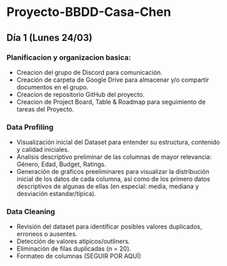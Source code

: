 # Proyecto-BBDD-Casa-Chen

## Día 1 (Lunes 24/03)

### Planificacion y organizacion basica:
-   Creacion del grupo de Discord para comunicación.
-   Creación de carpeta de Google Drive para almacenar y/o compartir documentos en el grupo.
-   Creacion de repositorio GitHub del proyecto.
-   Creacion de Project Board, Table & Roadmap para seguimiento de tareas del Proyecto.

### Data Profiling
-  Visualización inicial del Dataset para entender su estructura, contenido y calidad iniciales.
-  Analisis descriptivo preliminar de las columnas de mayor relevancia: Género, Edad, Budget, Ratings.
-  Generación de gráficos preeliminares para visualizar la distribución inicial de los datos de cada columna, así como de los primero datos descriptivos de algunas de ellas (en especial: media, mediana y desviación estandar/típica).

### Data Cleaning
-  Revisión del dataset para identificar posibles valores duplicados, erroneos o ausentes.
-  Detección de valores atípicos/outliners.
-  Eliminación de filas duplicadas (n = 20).
-  Formateo de columnas (SEGUIR POR AQUÍ)
